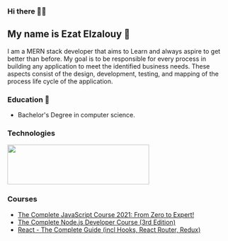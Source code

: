 ### Hi there 👋👋
## My name is Ezat Elzalouy 🤗


I am a MERN stack developer that aims to Learn and always aspire to get better than before. My goal is to be responsible for every process in building any application to meet the identified business needs. These aspects consist of the design, development, testing, and mapping of the process life cycle of the application.

### Education 🏫
* Bachelor's Degree in computer science.
### Technologies
<a href="https://codetrace.com/users/elzalouy"><img src="https://codetrace.com/widget/elzalouy" width="320" height="90" /></a>
### Courses 
* [The Complete JavaScript Course 2021: From Zero to Expert!](https://www.udemy.com/certificate/UC-15826fe7-6293-40bd-bae0-310166cae362/)
* [The Complete Node.js Developer Course (3rd Edition)](https://www.udemy.com/certificate/UC-691b1adf-b7f8-4a0f-b7f5-a1ddc7359d5c/)
* [React - The Complete Guide (incl Hooks, React Router, Redux)](https://www.udemy.com/certificate/UC-2656841c-ef72-4fd6-80b9-ee1802dea0d9/)
